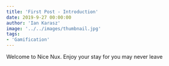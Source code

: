 ```yaml
---
title: 'First Post - Introduction'
date: 2019-9-27 00:00:00
author: 'Ian Karasz'
image: '../../images/thumbnail.jpg'
tags:
- 'Gamification'
---
```


Welcome to Nice Nux. Enjoy your stay for you may never leave